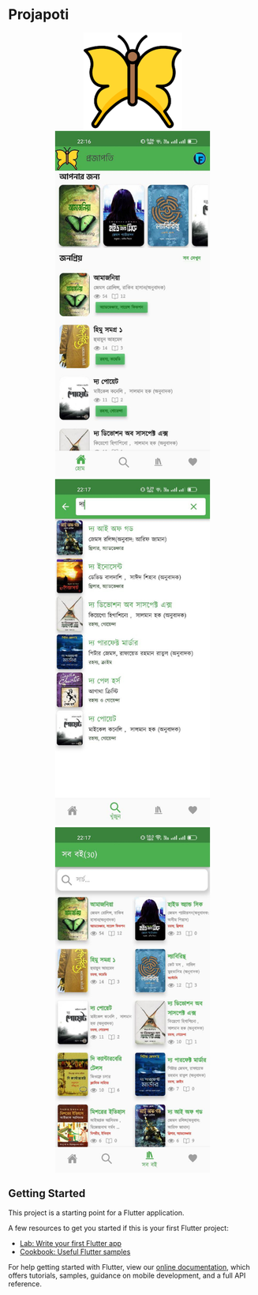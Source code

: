 # Projapoti
<div style="display: flex; justify-content:center; width: 100%;"><img height="200px"  src="https://github.com/faisal-shohag/projapoti/blob/master/assets/projapoti.png?raw=true"/></div>
<div style="display: flex; flex-wrap: wrap; gap: 5px; justify-content: center;"><img height="700px" src="https://github.com/faisal-shohag/projapoti/blob/master/assets/photo_2022-05-30_22-21-02.jpg?raw=true"/><img height="700px" src="https://github.com/faisal-shohag/projapoti/blob/master/assets/photo_2022-05-30_22-20-54.jpg?raw=true"/><img height="700px" src="https://github.com/faisal-shohag/projapoti/blob/master/assets/photo_2022-05-30_22-20-40.jpg?raw=true"/></div>



## Getting Started

This project is a starting point for a Flutter application.

A few resources to get you started if this is your first Flutter project:

- [Lab: Write your first Flutter app](https://flutter.dev/docs/get-started/codelab)
- [Cookbook: Useful Flutter samples](https://flutter.dev/docs/cookbook)

For help getting started with Flutter, view our
[online documentation](https://flutter.dev/docs), which offers tutorials,
samples, guidance on mobile development, and a full API reference.
